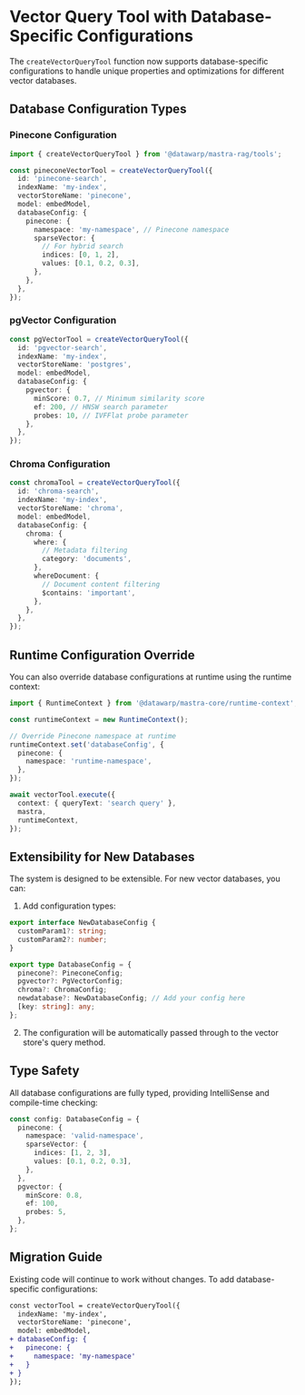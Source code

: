 # Vector Query Tool with Database-Specific Configurations

The `createVectorQueryTool` function now supports database-specific configurations to handle unique properties and optimizations for different vector databases.

## Database Configuration Types

### Pinecone Configuration

```typescript
import { createVectorQueryTool } from '@datawarp/mastra-rag/tools';

const pineconeVectorTool = createVectorQueryTool({
  id: 'pinecone-search',
  indexName: 'my-index',
  vectorStoreName: 'pinecone',
  model: embedModel,
  databaseConfig: {
    pinecone: {
      namespace: 'my-namespace', // Pinecone namespace
      sparseVector: {
        // For hybrid search
        indices: [0, 1, 2],
        values: [0.1, 0.2, 0.3],
      },
    },
  },
});
```

### pgVector Configuration

```typescript
const pgVectorTool = createVectorQueryTool({
  id: 'pgvector-search',
  indexName: 'my-index',
  vectorStoreName: 'postgres',
  model: embedModel,
  databaseConfig: {
    pgvector: {
      minScore: 0.7, // Minimum similarity score
      ef: 200, // HNSW search parameter
      probes: 10, // IVFFlat probe parameter
    },
  },
});
```

### Chroma Configuration

```typescript
const chromaTool = createVectorQueryTool({
  id: 'chroma-search',
  indexName: 'my-index',
  vectorStoreName: 'chroma',
  model: embedModel,
  databaseConfig: {
    chroma: {
      where: {
        // Metadata filtering
        category: 'documents',
      },
      whereDocument: {
        // Document content filtering
        $contains: 'important',
      },
    },
  },
});
```

## Runtime Configuration Override

You can also override database configurations at runtime using the runtime context:

```typescript
import { RuntimeContext } from '@datawarp/mastra-core/runtime-context';

const runtimeContext = new RuntimeContext();

// Override Pinecone namespace at runtime
runtimeContext.set('databaseConfig', {
  pinecone: {
    namespace: 'runtime-namespace',
  },
});

await vectorTool.execute({
  context: { queryText: 'search query' },
  mastra,
  runtimeContext,
});
```

## Extensibility for New Databases

The system is designed to be extensible. For new vector databases, you can:

1. Add configuration types:

```typescript
export interface NewDatabaseConfig {
  customParam1?: string;
  customParam2?: number;
}

export type DatabaseConfig = {
  pinecone?: PineconeConfig;
  pgvector?: PgVectorConfig;
  chroma?: ChromaConfig;
  newdatabase?: NewDatabaseConfig; // Add your config here
  [key: string]: any;
};
```

2. The configuration will be automatically passed through to the vector store's query method.

## Type Safety

All database configurations are fully typed, providing IntelliSense and compile-time checking:

```typescript
const config: DatabaseConfig = {
  pinecone: {
    namespace: 'valid-namespace',
    sparseVector: {
      indices: [1, 2, 3],
      values: [0.1, 0.2, 0.3],
    },
  },
  pgvector: {
    minScore: 0.8,
    ef: 100,
    probes: 5,
  },
};
```

## Migration Guide

Existing code will continue to work without changes. To add database-specific configurations:

```diff
const vectorTool = createVectorQueryTool({
  indexName: 'my-index',
  vectorStoreName: 'pinecone',
  model: embedModel,
+ databaseConfig: {
+   pinecone: {
+     namespace: 'my-namespace'
+   }
+ }
});
```

